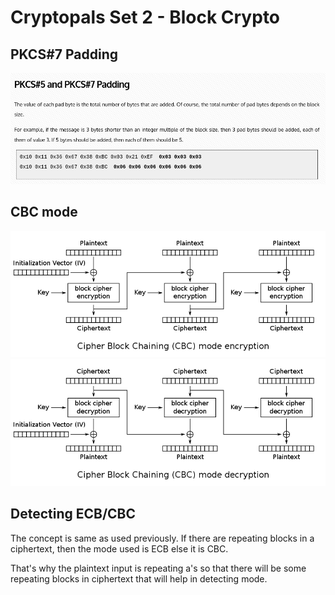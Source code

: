 # Cryptopals Set 2 - Block Crypto

## PKCS#7 Padding 
![PKCS#7](files/images/padding.png)

## CBC mode 
![CBC encryption](files/images/cbc-encrypt.png)
![CBC decryption](files/images/cbc-decrypt.png)

## Detecting ECB/CBC
The concept is same as used previously. If there are repeating blocks in a ciphertext, then the mode used is ECB else it is CBC. 

That's why the plaintext input is repeating a's so that there will be some repeating blocks in ciphertext that will help in detecting mode.